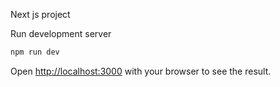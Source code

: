 Next js project



 Run development server

```bash
npm run dev


```

Open [http://localhost:3000](http://localhost:3000) with your browser to see the result.




